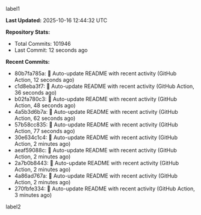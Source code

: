 
label1 
<!-- ACTIVITY_START -->
**Last Updated:** 2025-10-16 12:44:32 UTC

**Repository Stats:**
- Total Commits: 101946
- Last Commit: 12 seconds ago

**Recent Commits:**
- 80b7fa785a: 🤖 Auto-update README with recent activity (GitHub Action, 12 seconds ago)
- c1d8eba3f7: 🤖 Auto-update README with recent activity (GitHub Action, 36 seconds ago)
- b02fa780c3: 🤖 Auto-update README with recent activity (GitHub Action, 48 seconds ago)
- 4a5b3d6b7a: 🤖 Auto-update README with recent activity (GitHub Action, 62 seconds ago)
- 57b58cc835: 🤖 Auto-update README with recent activity (GitHub Action, 77 seconds ago)
- 30e634c1c4: 🤖 Auto-update README with recent activity (GitHub Action, 2 minutes ago)
- aeaf59088c: 🤖 Auto-update README with recent activity (GitHub Action, 2 minutes ago)
- 2a7b0b8443: 🤖 Auto-update README with recent activity (GitHub Action, 2 minutes ago)
- 4a86ad767a: 🤖 Auto-update README with recent activity (GitHub Action, 2 minutes ago)
- 270fbfe334: 🤖 Auto-update README with recent activity (GitHub Action, 3 minutes ago)
<!-- ACTIVITY_END -->

label2
